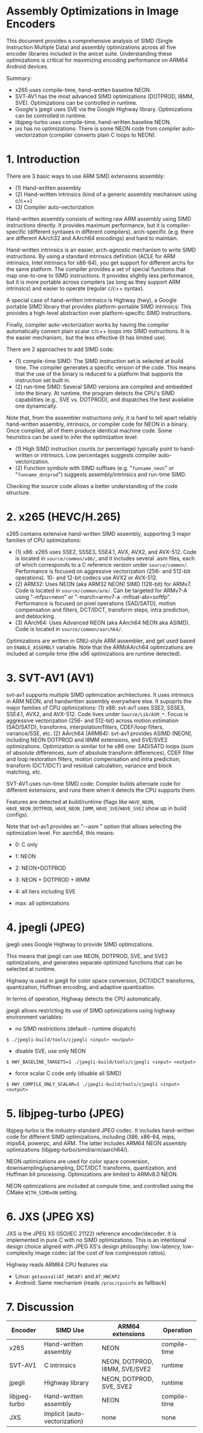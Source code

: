 # Assembly Optimizations in Image Encoders

This document provides a comprehensive analysis of SIMD (Single Instruction Multiple Data) and assembly optimizations across all five encoder libraries included in the anicet suite. Understanding these optimizations is critical for maximizing encoding performance on ARM64 Android devices.

Summary:
* x265 uses compile-time, hand-written baseline NEON.
* SVT-AV1 has the most advanced SIMD optimizations (DOTPROD, I8MM, SVE). Optimizations can be controlled in runtime.
* Google's jpegli uses SVE via the Google Highway library. Optimizations can be controlled in runtime.
* libjpeg-turbo uses compile-time, hand-written baseline NEON.
* jxs has no optimizations: There is some NEON code from compiler auto-vectorization (compiler converts plain C loops to NEON).


# 1. Introduction

There are 3 basic ways to use ARM SIMD extensions assembly:
* (1) Hand-written assembly
* (2) Hand-written intrinsics (kind of a generic assembly mechanism using c/c++)
* (3) Compiler auto-vectorization

Hand-written assembly consists of writing raw ARM assembly using SIMD instructions directly. It provides maximum performance, but it is compiler-specific (different syntaxes in different compilers), arch-specific (e.g. there are different AArch32 and AArch64 encodings) and hard to maintain.

Hand-written intrinsics is an easier, arch-agnostic mechanism to write SIMD instructions. By using a standard intrinsics definition (ACLE for ARM intrinsics, Intel intrinsics for x86-64), you get support for different archs for the same platform. The compiler provides a set of special functions that map one-to-one to SIMD instructions. It provides slightly less performance, but it is more portable across compilers (as long as they support ARM intrinsics) and easier to operate (regular c/c++ syntax).

A special case of hand-written intrinsics is Highway (hwy), a Google portable SIMD library that provides platform-portable SIMD intrinsics: This provides a high-level abstraction over platform-specific SIMD instructions.

Finally, compiler auto-vectorization works by having the compiler automatically convert plain scalar c/c++ loops into SIMD instructions. It is the easier mechanism,. but the less effective (it has limited use).

There are 2 approaches to add SIMD code:
* (1) compile-time SIMD: The SIMD instruction set is selected at build time. The compiler generates a specific version of the code. This means that the use of the binary is reduced to a platform that supports the instruction set built in.
* (2) run-time SIMD: Several SIMD versions are compiled and embedded into the binary. At runtime, the program detects the CPU's SIMD capabilities (e.g., SVE vs. DOTPROD), and dispatches the best available one dynamically.

Note that, from the assembler instructions only, it is hard to tell apart reliably hand-written assembly, intrinsics, or compiler code for NEON in a binary. Once compiled, all of them produce identical machine code. Some heuristics can be used to infer the optimization level:
* (1) High SIMD instruction counts (or percentage) typically point to hand-written or intrinsics. Low percentages suggests compiler auto-vectorization.
* (2) Function symbols with SIMD suffixes (e.g. "`funname_neon`" or "`funname_dotprod`") suggests assembly/intrinsics and run-time SIMD.

Checking the source code allows a better understanding of the code structure.


# 2. x265 (HEVC/H.265)

x265 contains extensive hand-written SIMD assembly, supporting 3 major families of CPU optimizations:
* (1) x86: x265 uses SSE2, SSSE3, SSE4.1, AVX, AVX2, and AVX-512. Code is located in `source/common/x86/`, and it includes several .asm files, each of which corresponds to a C reference version under `source/common/`. Performance is focused on aggressive vectorization (256- and 512-bit operations). 10- and 12-bit codecs use AVX2 or AVX-512.
* (2) ARM32: Uses NEON (aka ARM32 NEON) SIMD (128-bit) for ARMv7. Code is located in `source/common/arm/`. Can be targeted for ARMv7-A using "-mfpu=neon" or "-march=armv7-a -mfloat-abi=softfp". Performance is focused on pixel operations (SAD/SATD), motion compensation and filters, DCT/IDCT, transform steps, intra prediction, and deblocking.
* (3) AArch64: Uses Advanced NEON (aka AArch64 NEON aka ASIMD). Code is located in `source/common/aarch64/`.

Optimizations are written in GNU-style ARM assembler, and get used based on `ENABLE_ASSEMBLY` variable. Note that the ARM/AArch64 optimizations are included at compile time (the x86 optimizations are runtime detected).


# 3. SVT-AV1 (AV1)

svt-av1 supports multiple SIMD optimization architectures. It uses intrinsics in ARM NEON, and handwritten assembly everywhere else. It supoprts the major families of CPU optimizations:
(1) x86: svt-av1 uses SSE2, SSSE3, SSE4.1, AVX2, and AVX-512. Code lives under `Source/Lib/ASM_*`. Focus is aggressive vectorization (256- and 512-bit) across motion estimation (SAD/SATD), transforms, interpolation/filters, CDEF/loop filters, variance/SSE, etc.
(2) AArch64 (ARM64): svt-av1 provides ASIMD (NEON), including NEON DOTPROD and I8MM extensions, and SVE/SVE2 optimizations. Optimization is similar tot he x86 one: SAD/SATD loops (sum of absolute differences, sum of absolute transform differences), CDEF filter and loop restoration filters, motion compensation and intra prediction, transform (DCT/IDCT) and residual calculation, variance and block matching, etc.

SVT-AV1 uses run-time SIMD code: Compiler builds alternate code for different extensions, and runs them when it detects the CPU supports them.

Features are detected at build/runtime (flags like `HAVE_NEON`, `HAVE_NEON_DOTPROD`, `HAVE_NEON_I8MM`, `HAVE_SVE`/`HAVE_SVE2` show up in build configs).

Note that svt-av1 provides an "--asm <idx>" option that allows selecting the optimization level. For aarch64, this means:
* 0: C only
* 1: NEON
* 2: NEON+DOTPROD
* 3: NEON + DOTPROD + I8MM
* 4: all tiers including SVE

* max: all optimizations


# 4. jpegli (JPEG)

jpegli uses Google Highway to provide SIMD optimizations.

This means that jpegli can use NEON, DOTPROD, SVE, and SVE2 optimizations, and generates separate optimized functions that can be selected at runtime.

Highway is used in jpegli for color space conversion, DCT/IDCT transforms, quantization, Huffman encoding, and adaptive quantization.

In terms of operation, Highway detects the CPU automatically.

jpegli allows restricting its use of SIMD optimizations using highway environment variables:

* no SIMD restrictions (default - runtime dispatch)
```
$ ./jpegli-build/tools/cjpegli <input> <output>
```

* disable SVE, use only NEON
```
$ HWY_BASELINE_TARGETS=1 ./jpegli-build/tools/cjpegli <input> <output>
```

* force scalar C code only (disable all SIMD)
```
$ HWY_COMPILE_ONLY_SCALAR=1 ./jpegli-build/tools/cjpegli <input> <output>
```


# 5. libjpeg-turbo (JPEG)

libjpeg-turbo is the industry-standard JPEG codec. It includes hand-written code for different SIMD optimizations, including i386, x86-64, mips, mips64, powerpc, and ARM. The latter includes ARM64 NEON assembly optimizations (libjpeg-turbo/simd/arm/aarch64/).

NEON optimizations are used for color space conversion, downsampling/upsampling, DCT/IDCT transforms, quantization, and Huffman bit processing. Optimizations are limited to ARMv8.0 NEON.

NEON optimizations are included at compule time, and controlled using the CMake `WITH_SIMD=ON` setting.


# 6. JXS (JPEG XS)

JXS is the JPEG XS (ISO/IEC 21122) reference encoder/decoder. It is implemented in pure C with no SIMD optimizations. This is an intentional design choice aligned with JPEG XS's design philosophy: low-latency, low-complexity image codec (at the cost of low compression ratios).


Highway reads ARM64 CPU features via:
- Linux: `getauxval(AT_HWCAP)` and `AT_HWCAP2`
- Android: Same mechanism (reads `/proc/cpuinfo` as fallback)


# 7. Discussion



| Encoder       | SIMD Use                      | ARM64 extensions              | Operation    |
|---------------|-------------------------------|-------------------------------|--------------|
| x265          | Hand-written assembly         | NEON                          | compile-time |
| SVT-AV1       | C intrinsics                  | NEON, DOTPROD, I8MM, SVE/SVE2 | runtime      |
| jpegli        | Highway library               | NEON, DOTPROD, SVE, SVE2      | runtime      |
| libjpeg-turbo | Hand-written assembly         | NEON                          | compile-time |
| JXS           | Implicit (auto-vectorization) | none                          | none         |
